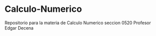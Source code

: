 # Calculo-Numerico
Repositorio para la materia de Calculo Numerico
seccion 0520
Profesor Edgar Decena
